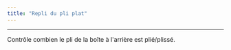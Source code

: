 ```yaml
---
title: "Repli du pli plat"
---
```


***

Contrôle combien le pli de la boîte à l'arrière est plié/plissé.




